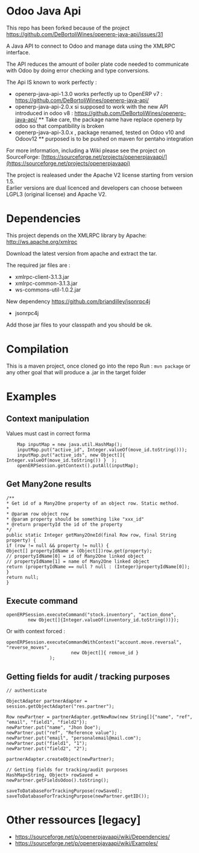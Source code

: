 Odoo Java Api
================

This repo has been forked because of the project https://github.com/DeBortoliWines/openerp-java-api/issues/31 

A Java API to connect to Odoo and manage data using the XMLRPC interface.

The API reduces the amount of boiler plate code needed to communicate with Odoo 
by doing error checking and type conversions.


The Api IS known to work perfectly :
* openerp-java-api-1.3.0 works perfectly up to OpenERP v7 : https://github.com/DeBortoliWines/openerp-java-api/
* openerp-java-api-2.0.x si supposed to work with the new API introduced in odoo v8 : https://github.com/DeBortoliWines/openerp-java-api/
** Take care, the package name have replace openerp by odoo so that compatibility is broken
* openerp-java-api-3.0.x , package renamed, tested on Odoo v10 and Odoov12
** purposed is to be pushed on maven for pentaho integration

For more information, including a Wiki please see the project on SourceForge: 
[https://sourceforge.net/projects/openerpjavaapi/](https://sourceforge.net/projects/openerpjavaapi)

The project is realeased under the Apache V2 license starting from version 1.5.  
Earlier versions are dual licenced and developers can choose between LGPL3 (original license) and Apache V2.


# Dependencies

This project depends on the XMLRPC library by Apache: http://ws.apache.org/xmlrpc

Download the latest version from apache and extract the tar.

The required jar files are :
* xmlrpc-client-3.1.3.jar
* xmlrpc-common-3.1.3.jar
* ws-commons-util-1.0.2.jar

New dependency https://github.com/briandilley/jsonrpc4j
* jsonrpc4j

Add those jar files to your classpath and you should be ok.

# Compilation

This is a maven project, once cloned go into the repo
Run : ```mvn package``` or any other goal that will produce a .jar in the target folder 

# Examples

## Context manipulation

Values must cast in correct forma

```
    Map inputMap = new java.util.HashMap();
    inputMap.put("active_id", Integer.valueOf(move_id.toString()));
    inputMap.put("active_ids", new Object[]{ Integer.valueOf(move_id.toString()) }  );
    openERPSession.getContext().putAll(inputMap);
```
    
## Get Many2one results

```
/**
* Get id of a Many2One property of an object row. Static method.
*
* @param row object row
* @param property should be something like "xxx_id"
* @return propertyId the id of the property
*/
public static Integer getMany2OneId(final Row row, final String property) {
if (row != null && property != null) {
Object[] propertyIdName = (Object[])row.get(property);
// propertyIdName[0] = id of Many2One linked object
// propertyIdName[1] = name of Many2One linked object
return (propertyIdName == null ? null : (Integer)propertyIdName[0]);
}
return null;
}
```

## Execute command

```
openERPSession.executeCommand("stock.inventory", "action_done", 
        new Object[]{Integer.valueOf(inventory_id.toString())});
```
Or with context forced :
```
openERPSession.executeCommandWithContext("account.move.reversal", "reverse_moves", 
						new Object[]{ remove_id }
				);
```

## Getting fields for audit / tracking purposes

```
// authenticate

ObjectAdapter partnerAdapter = session.getObjectAdapter("res.partner");

Row newPartner = partnerAdapter.getNewRow(new String[]{"name", "ref", "email", "field1", "field2"});
newPartner.put("name", "Jhon Doe");
newPartner.put("ref", "Reference value");
newPartner.put("email", "personalemail@mail.com");
newPartner.put("field1", "1");
newPartner.put("field2", "2");

partnerAdapter.createObject(newPartner);

// Getting fields for tracking/audit purposes
HashMap<String, Object> rowSaved = newPartner.getFieldsOdoo().toString();

saveToDatabaseForTrackingPurpose(rowSaved);
saveToDatabaseForTrackingPurpose(newPartner.getID());
```
    
# Other ressources [legacy]

* https://sourceforge.net/p/openerpjavaapi/wiki/Dependencies/
* https://sourceforge.net/p/openerpjavaapi/wiki/Examples/
